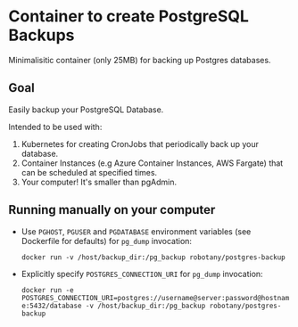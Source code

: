 # Container to create PostgreSQL Backups
Minimalisitic container (only 25MB) for backing up Postgres databases.

## Goal

Easily backup your PostgreSQL Database.

Intended to be used with:
1. Kubernetes for creating CronJobs that periodically back up your database.
2. Container Instances (e.g Azure Container Instances, AWS Fargate) that can be scheduled at specified times.
3. Your computer! It's smaller than pgAdmin.

## Running manually on your computer
* Use `PGHOST`, `PGUSER` and `PGDATABASE` environment variables (see Dockerfile for defaults) for `pg_dump` invocation:

	`docker run -v /host/backup_dir:/pg_backup robotany/postgres-backup`
	
* Explicitly specify `POSTGRES_CONNECTION_URI` for `pg_dump` invocation:

	`docker run -e POSTGRES_CONNECTION_URI=postgres://username@server:password@hostname:5432/database -v /host/backup_dir:/pg_backup robotany/postgres-backup`
